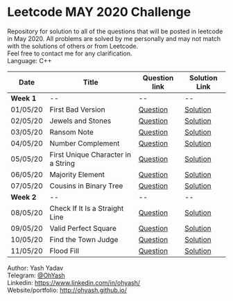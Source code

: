 # Leetcode MAY 2020 Challenge
Repository for solution to all of the questions that will be posted in leetcode in May 2020. All problems are solved by me personally and may not match with the solutions of others or from Leetcode.  
Feel free to contact me for any clarification.  
Language: C++  

| Date | Title | Question link | Solution Link |
|--|--|--|--|
| **Week 1** | -- | -- | -- |
| 01/05/20 | First Bad Version | [Question](https://leetcode.com/explore/challenge/card/may-leetcoding-challenge/534/week-1-may-1st-may-7th/3316/) | [Solution](solutions/May_1_FirstBadVersion.cpp) |
| 02/05/20 | Jewels and Stones | [Question](https://leetcode.com/explore/challenge/card/may-leetcoding-challenge/534/week-1-may-1st-may-7th/3317/) | [Solution](solutions/May_2_JewelsAndStones.cpp) |
| 03/05/20 | Ransom Note | [Question](https://leetcode.com/explore/challenge/card/may-leetcoding-challenge/534/week-1-may-1st-may-7th/3318/) | [Solution](solutions/May_3_RansomNote.cpp) |
| 04/05/20 | Number Complement | [Question](https://leetcode.com/explore/challenge/card/may-leetcoding-challenge/534/week-1-may-1st-may-7th/3319/) | [Solution](solutions/May_4_NumberComplement.cpp) |
| 05/05/20 | First Unique Character in a String | [Question](https://leetcode.com/explore/challenge/card/may-leetcoding-challenge/534/week-1-may-1st-may-7th/3320/) | [Solution](solutions/May_5_FirstUniqueCharacterInAString.cpp) |
| 06/05/20 | Majority Element | [Question](https://leetcode.com/explore/challenge/card/may-leetcoding-challenge/534/week-1-may-1st-may-7th/3321/) | [Solution](solutions/May_6_MajorityElement.cpp) |
| 07/05/20 | Cousins in Binary Tree | [Question](https://leetcode.com/explore/challenge/card/may-leetcoding-challenge/534/week-1-may-1st-may-7th/3322/) | [Solution](solutions/May_7_CousinsInBinaryTree.cpp) |
| **Week 2** | -- | -- | -- |
| 08/05/20 | Check If It Is a Straight Line | [Question](https://leetcode.com/explore/challenge/card/may-leetcoding-challenge/534/week-1-may-1st-may-7th/3323/) | [Solution](solutions/May_8_CheckIfItIsAStraightLine.cpp) |
| 09/05/20 | Valid Perfect Square | [Question](https://leetcode.com/explore/challenge/card/may-leetcoding-challenge/534/week-1-may-1st-may-7th/3324/) | [Solution](solutions/May_9_ValidPerfectSquare.cpp) |
| 10/05/20 | Find the Town Judge | [Question](https://leetcode.com/explore/challenge/card/may-leetcoding-challenge/534/week-1-may-1st-may-7th/3325/) | [Solution](solutions/May_10_FindTheTownJudge.cpp) |
| 11/05/20 | Flood Fill | [Question](https://leetcode.com/explore/challenge/card/may-leetcoding-challenge/534/week-1-may-1st-may-7th/3326/) | [Solution](solutions/May_11_FloodFill.cpp) |



Author: Yash Yadav  
Telegram: [@OhYash](https://t.me/ohyash)  
Linkedin: https://www.linkedin.com/in/ohyash/  
Website/portfolio: http://ohyash.github.io/  
